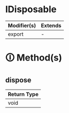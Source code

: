 # IDisposable

| Modifier(s)                            | Extends                                    |
|----------------------------------------|--------------------------------------------|
| export | - |

# &#128712; Method(s)

## dispose

| Return Type                       |
|-----------------------------------|
| void |